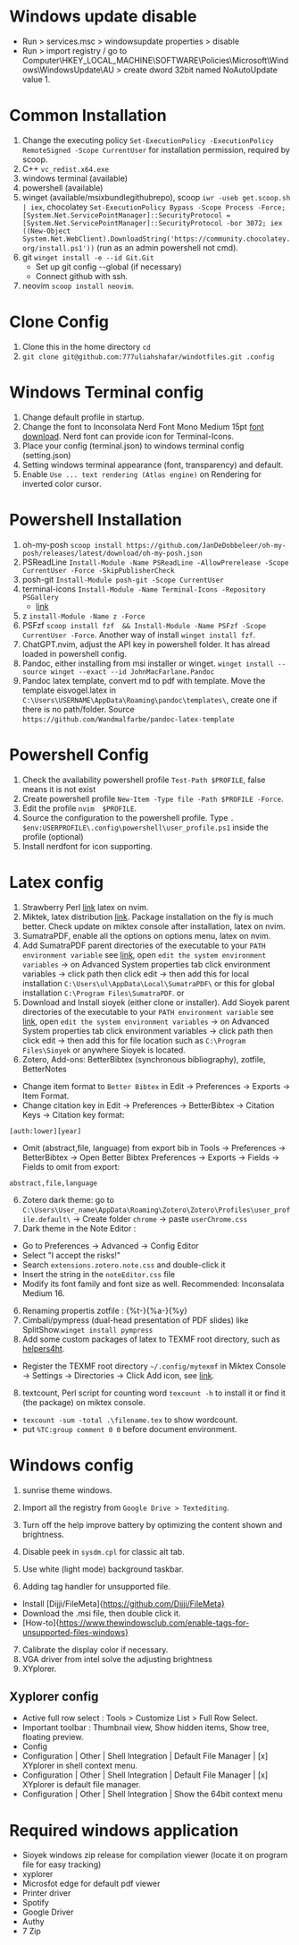 # Windows update disable

- Run > services.msc > windowsupdate properties > disable
- Run > import registry / go to Computer\HKEY_LOCAL_MACHINE\SOFTWARE\Policies\Microsoft\Windows\WindowsUpdate\AU > create dword 32bit named NoAutoUpdate value 1.

# Common Installation

1. Change the executing policy `Set-ExecutionPolicy -ExecutionPolicy RemoteSigned -Scope CurrentUser` for installation permission, required by scoop.
1. C++ `vc_redist.x64.exe`
1. windows terminal (available)
1. powershell (available)
1. winget (available/msixbundlegithubrepo), scoop `iwr -useb get.scoop.sh | iex`, chocolatey `Set-ExecutionPolicy Bypass -Scope Process -Force; [System.Net.ServicePointManager]::SecurityProtocol = [System.Net.ServicePointManager]::SecurityProtocol -bor 3072; iex ((New-Object System.Net.WebClient).DownloadString('https://community.chocolatey.org/install.ps1'))` (run as an admin powershell not cmd).
1. git `winget install -e --id Git.Git`
   - Set up git config --global (if necessary)
   - Connect github with ssh.
1. neovim `scoop install neovim`.

# Clone Config

1. Clone this in the home directory `cd`
1. `git clone git@github.com:777uliahshafar/windotfiles.git .config`

# Windows Terminal config

1. Change default profile in startup.
1. Change the font to Inconsolata Nerd Font Mono Medium 15pt [font download](https://www.nerdfonts.com/font-downloads). Nerd font can provide icon for Terminal-Icons.
1. Place your config (terminal.json) to windows terminal config (setting.json)
1. Setting windows terminal appearance (font, transparency) and default.
1. Enable `Use ... text rendering (Atlas engine)` on Rendering for inverted color cursor.

# Powershell Installation

1. oh-my-posh `scoop install https://github.com/JanDeDobbeleer/oh-my-posh/releases/latest/download/oh-my-posh.json`
1. PSReadLine `Install-Module -Name PSReadLine -AllowPrerelease -Scope CurrentUser -Force -SkipPublisherCheck`
1. posh-git `Install-Module posh-git -Scope CurrentUser`
1. terminal-icons `Install-Module -Name Terminal-Icons -Repository PSGallery`
   - [link](https://gist.github.com/markwragg/6301bfcd56ce86c3de2bd7e2f09a8839)
1. z `install-Module -Name z -Force`
1. PSFzf `scoop install fzf  && Install-Module -Name PSFzf -Scope CurrentUser -Force`. Another way of install `winget install fzf`.
1. ChatGPT.nvim, adjust the API key in powershell folder. It has alread loaded in powershell config.
1. Pandoc, either installing from msi installer or winget. `winget install --source winget --exact --id JohnMacFarlane.Pandoc`
1. Pandoc latex template, convert md to pdf with template. Move the template eisvogel.latex in `C:\Users\USERNAME\AppData\Roaming\pandoc\templates\`, create one if there is no path/folder. Source `https://github.com/Wandmalfarbe/pandoc-latex-template`

# Powershell Config

1. Check the availability powershell profile `Test-Path $PROFILE`, false means it is not exist
1. Create powershell profile `New-Item -Type file -Path $PROFILE -Force`.
1. Edit the profile `nvim  $PROFILE`.
1. Source the configuration to the powershell profile. Type `. $env:USERPROFILE\.config\powershell\user_profile.ps1` inside the profile (optional)
1. Install nerdfont for icon supporting.

# Latex config

1. Strawberry Perl [link](https://strawberryperl.com/) latex on nvim.
2. Miktek, latex distribution [link](https://miktex.org/download). Package installation on the fly is much better. Check update on miktex console after installation, latex on nvim.
3. SumatraPDF, enable all the options on options menu, latex on nvim.
4. Add SumatraPDF parent directories of the executable to your `PATH environment variable` see [link](https://www.wikihow.com/Change-the-PATH-Environment-Variable-on-Windows), open `edit the system environment variables` → on Advanced System properties tab click environment variables → click path then click edit → then add this for local installation `C:\Users\ul\AppData\Local\SumatraPDF\` or this for global installation `C:\Program Files\SumatraPDF`. or
5. Download and Install sioyek (either clone or installer). Add Sioyek parent directories of the executable to your `PATH environment variable` see [link](https://www.wikihow.com/Change-the-PATH-Environment-Variable-on-Windows), open `edit the system environment variables` → on Advanced System properties tab click environment variables → click path then click edit → then add this for file location such as `C:\Program Files\Sioyek` or anywhere Sioyek is located.
6. Zotero, Add-ons: BetterBibtex (synchronous bibliography), zotfile, BetterNotes

- Change item format to `Better Bibtex` in Edit → Preferences → Exports → Item Format.
- Change citation key in Edit → Preferences → BetterBibtex → Citation Keys → Citation key format:

```
[auth:lower][year]
```

- Omit (abstract,file, language) from export bib in Tools → Preferences → BetterBibtex → Open Better Bibtex Preferences → Exports → Fields → Fields to omit from export:

```
abstract,file,language
```

6. Zotero dark theme: go to `C:\Users\User_name\AppData\Roaming\Zotero\Zotero\Profiles\user_profile.default\` → Create folder `chrome` → paste `userChrome.css`
7. Dark theme in the Note Editor :

- Go to Preferences -> Advanced -> Config Editor
- Select "I accept the risks!"
- Search `extensions.zotero.note.css` and double-click it
- Insert the string in the `noteEditor.css` file
- Modify its font family and font size as well. Recommended: Inconsalata Medium 16.

6. Renaming propertis zotfile : {%t-}{%a-}{%y}
7. Cimbali/pympress (dual-head presentation of PDF slides) like SplitShow.`winget install pympress`
8. Add some custom packages of latex to TEXMF root directory, such as [helpers4ht](https://github.com/michal-h21/helpers4ht).

- Register the TEXMF root directory `~/.config/mytexmf` in Miktex Console → Settings → Directories → Click Add icon, see [link](https://miktex.org/howto/miktex-console).

8. textcount, Perl script for counting word `texcount -h` to install it or find it (the package) on miktex console.

- `texcount -sum -total .\filename.tex` to show wordcount.
- put `%TC:group comment 0 0` before document environment.

# Windows config

1. sunrise theme windows.
2. Import all the registry from `Google Drive > Textediting`.
3. Turn off the help improve battery by optimizing the content shown and brightness.
4. Disable peek in `sysdm.cpl` for classic alt tab.
5. Use white (light mode) background taskbar.

6. Adding tag handler for unsupported file.

- Install [Dijji/FileMeta]{https://github.com/Dijji/FileMeta}
- Download the .msi file, then double click it.
- [How-to]{https://www.thewindowsclub.com/enable-tags-for-unsupported-files-windows}

7. Calibrate the display color if necessary.
8. VGA driver from intel solve the adjusting brightness
9. XYplorer.

## Xyplorer config

- Active full row select : Tools > Customize List > Full Row Select.
- Important toolbar : Thumbnail view, Show hidden items, Show tree, floating preview.
- Config
- Configuration | Other | Shell Integration | Default File Manager | [x] XYplorer in shell context menu.
- Configuration | Other | Shell Integration | Default File Manager | [x] XYplorer is default file manager.
- Configuration | Other | Shell Integration | Show the 64bit context menu

# Required windows application

- Sioyek windows zip release for compilation viewer (locate it on program file for easy tracking)
- xyplorer
- Microsfot edge for default pdf viewer
- Printer driver
- Spotify
- Google Driver
- Authy
- 7 Zip
